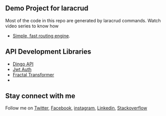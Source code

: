 

## Demo Project for laracrud

Most of the code in this repo are generated by laracrud commands. Watch video series to know how

- [Simple, fast routing engine](https://laravel.com/docs/routing).


## API Development Libraries

 - [Dingo API](https://github.com/dingo/api)
 - [Jwt Auth](https://github.com/tymondesigns/jwt-auth)
 - [Fractal Transformer](https://fractal.thephpleague.com/transformers/)
 - 

## Stay connect with me
Follow me on 
[Twitter](https://twitter.com/tuhinbepari12),
[Facebook](https://www.facebook.com/digitaldreamsbd), 
[instagram](https://www.instagram.com/digitaldreamsbd/),
[Linkedin](https://www.linkedin.com/in/tuhin-bepari-29007396/),
[Stackoverflow](https://stackoverflow.com/users/3046071/tuhin-bepari)
